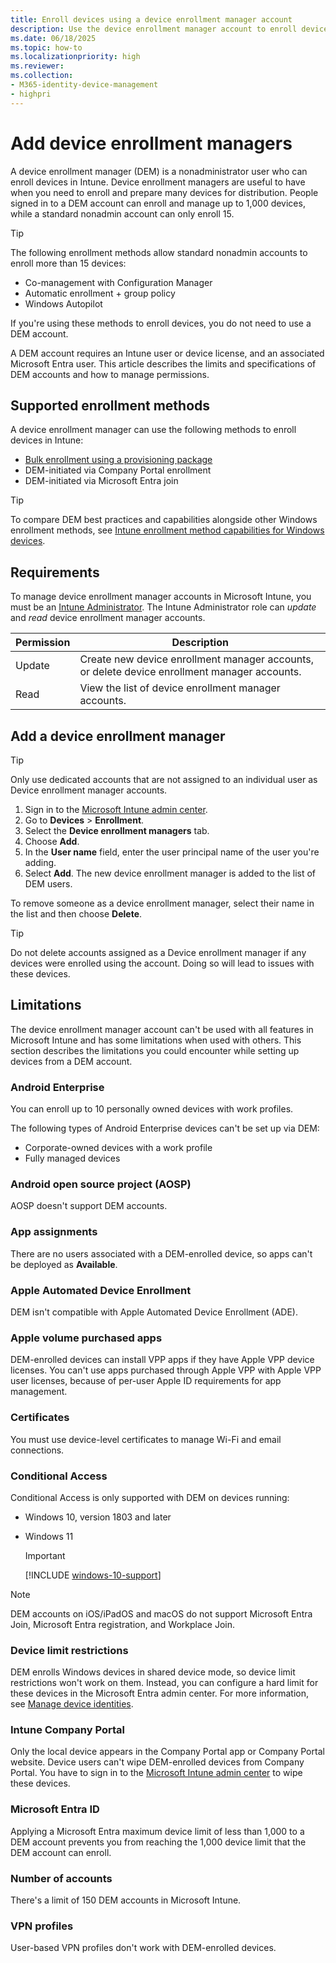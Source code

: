 ```yaml
---
title: Enroll devices using a device enrollment manager account
description: Use the device enrollment manager account to enroll devices in Intune.
ms.date: 06/18/2025
ms.topic: how-to
ms.localizationpriority: high
ms.reviewer:
ms.collection:
- M365-identity-device-management
- highpri
---
```


# Add device enrollment managers

A device enrollment manager (DEM) is a nonadministrator user who can enroll devices in Intune. Device enrollment managers are useful to have when you need to enroll and prepare many devices for distribution. People signed in to a DEM account can enroll and manage up to 1,000 devices, while a standard nonadmin account can only enroll 15.

> [!TIP]
> The following enrollment methods allow standard nonadmin accounts to enroll more than 15 devices:
>  - Co-management with Configuration Manager
>  - Automatic enrollment + group policy
>  - Windows Autopilot
>
> If you're using these methods to enroll devices, you do not need to use a DEM account.

A DEM account requires an Intune user or device license, and an associated Microsoft Entra user. This article describes the limits and specifications of DEM accounts and how to manage permissions.

## Supported enrollment methods

A device enrollment manager can use the following methods to enroll devices in Intune:

- [Bulk enrollment using a provisioning package](windows-bulk-enroll.md)
- DEM-initiated via Company Portal enrollment
- DEM-initiated via Microsoft Entra join

> [!TIP]
> To compare DEM best practices and capabilities alongside other Windows enrollment methods, see [Intune enrollment method capabilities for Windows devices](../fundamentals/deployment-guide-enrollment-windows.md).


## Requirements  

To manage device enrollment manager accounts in Microsoft Intune, you must be an [Intune Administrator](/entra/identity/role-based-access-control/permissions-reference#intune-administrator). The Intune Administrator role can *update* and *read* device enrollment manager accounts.

|Permission| Description |
|---------------|------------|
|Update | Create new device enrollment manager accounts, or delete device enrollment manager accounts. |
|Read | View the list of device enrollment manager accounts. |

## Add a device enrollment manager

> [!TIP]
> Only use dedicated accounts that are not assigned to an individual user as Device enrollment manager accounts.

1. Sign in to the [Microsoft Intune admin center](https://go.microsoft.com/fwlink/?linkid=2109431).
2. Go to **Devices** > **Enrollment**.
3. Select the **Device enrollment managers** tab.
4. Choose **Add**.
3. In the **User name** field, enter the user principal name of the user you're adding.
6. Select **Add**. The new device enrollment manager is added to the list of DEM users.

To remove someone as a device enrollment manager, select their name in the list and then choose **Delete**.

> [!TIP]
> Do not delete accounts assigned as a Device enrollment manager if any devices were enrolled using the account. Doing so will lead to issues with these devices.

## Limitations

The device enrollment manager account can't be used with all features in Microsoft Intune and has some limitations when used with others. This section describes the limitations you could encounter while setting up devices from a DEM account.

### Android Enterprise
You can enroll up to 10 personally owned devices with work profiles.

The following types of Android Enterprise devices can't be set up via DEM:

  * Corporate-owned devices with a work profile
  * Fully managed devices

### Android open source project (AOSP)
AOSP doesn't support DEM accounts.  

### App assignments
There are no users associated with a DEM-enrolled device, so apps can't be deployed as **Available**.

### Apple Automated Device Enrollment
DEM isn't compatible with Apple Automated Device Enrollment (ADE).

### Apple volume purchased apps
DEM-enrolled devices can install VPP apps if they have Apple VPP device licenses. You can't use apps purchased through Apple VPP with Apple VPP user licenses, because of per-user Apple ID requirements for app management.

### Certificates
You must use device-level certificates to manage Wi-Fi and email connections.

### Conditional Access
Conditional Access is only supported with DEM on devices running:

* Windows 10, version 1803 and later
* Windows 11  

  > [!IMPORTANT]
  > [!INCLUDE [windows-10-support](../includes/windows-10-support.md)]  

> [!NOTE]
>  DEM accounts on iOS/iPadOS and macOS do not support Microsoft Entra Join, Microsoft Entra registration, and Workplace Join.

### Device limit restrictions
DEM enrolls Windows devices in shared device mode, so device limit restrictions won't work on them. Instead, you can configure a hard limit for these devices in the Microsoft Entra admin center. For more information, see [Manage device identities](/azure/active-directory/devices/device-management-azure-portal#configure-device-settings).

### Intune Company Portal
Only the local device appears in the Company Portal app or Company Portal website. Device users can't wipe DEM-enrolled devices from Company Portal. You have to sign in to the [Microsoft Intune admin center](https://go.microsoft.com/fwlink/?linkid=2109431) to wipe these devices.  

<a name='azure-ad'></a>

### Microsoft Entra ID
Applying a Microsoft Entra maximum device limit of less than 1,000 to a DEM account prevents you from reaching the 1,000 device limit that the DEM account can enroll.  

### Number of accounts
There's a limit of 150 DEM accounts in Microsoft Intune.

### VPN profiles
User-based VPN profiles don't work with DEM-enrolled devices.
